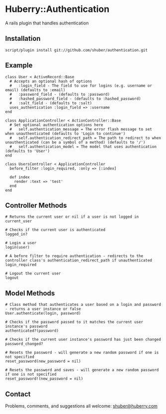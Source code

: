 Huberry::Authentication
=======================

A rails plugin that handles authentication


Installation
------------

	script/plugin install git://github.com/shuber/authentication.git


Example
-------

	class User < ActiveRecord::Base
	  # Accepts an optional hash of options
	  #   :login_field - The field to use for logins (e.g. username or email) (defaults to :email)
	  #   :password_field - (defaults to :password)
	  #   :hashed_password_field - (defaults to :hashed_password)
	  #   :salt_field - (defaults to :salt)
	  uses_authentication :login_field => :username
	end
	
	class ApplicationController < ActionController::Base
	  # Set optional authentication options here
	  #   self.authentication_message = The error flash message to set when unauthenticated (defaults to 'Login to continue')
	  #   self.authentication_redirect_path = The path to redirect to when unauthenticated (can be a symbol of a method) (defaults to '/')
	  #   self.authentication_model = The model that uses authentication (defaults to 'User')
	end
	
	class UsersController < ApplicationController
	  before_filter :login_required, :only => [:index]
	
	  def index
	    render :text => 'test'
	  end
	end	


Controller Methods
------------------
	
	# Returns the current user or nil if a user is not logged in
	current_user
	
	# Checks if the current user is authenticated
	logged_in?
	
	# Login a user
	login(user)
	
	# A before filter to require authentication - redirects to the controller class's authentication_redirect_path if unauthenticated
	login_required
	
	# Logout the current user
	logout


Model Methods
-------------

	# Class method that authenticates a user based on a login and password - returns a user instance or false
	User.authenticate(login, password)
	
	# Checks if the password passed to it matches the current user instance's password
	authenticated?(password)
	
	# Checks if the current user instance's password has just been changed
	password_changed?
	
	# Resets the password - will generate a new random password if one is not specified
	reset_password(new_password = nil)
	
	# Resets the password and saves - will generate a new random password if one is not specified
	reset_password!(new_password = nil)


Contact
-------

Problems, comments, and suggestions all welcome: [shuber@huberry.com](mailto:shuber@huberry.com)